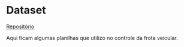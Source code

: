 # Dataset 

[Repositório](https://ifsergipe.sharepoint.com/sites/sofaltouacereja/Shared%20Documents/Forms/AllItems.aspx?id=%2Fsites%2Fsofaltouacereja%2FShared%20Documents%2FCMT&p=true&ga=1)

Aqui ficam algumas planilhas que utilizo no controle da frota veícular.

